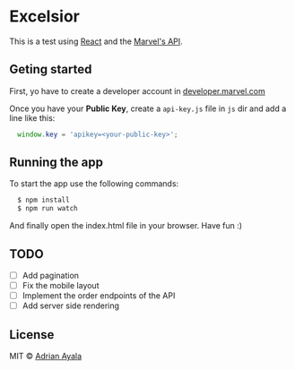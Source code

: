 # Excelsior
This is a test using [React] and the [Marvel's API].

## Geting started
First, yo have to create a developer account in [developer.marvel.com]

Once you have your **Public Key**, create a ```api-key.js``` file in ```js```
dir and add a line like this:

```js
  window.key = 'apikey=<your-public-key>';
```

## Running the app
To start the app use the following commands:

```bash
  $ npm install
  $ npm run watch
```

And finally open the index.html file in your browser. Have fun :)

## TODO
- [ ] Add pagination
- [ ] Fix the mobile layout
- [ ] Implement the order endpoints of the API
- [ ] Add server side rendering

## License

MIT © [Adrian Ayala]

[React]: http://facebook.github.io/react/
[Marvel's API]: developer.marvel.com
[developer.marvel.com]: http://developer.marvel.com
[Adrian Ayala]: http://adrianayala.mx
